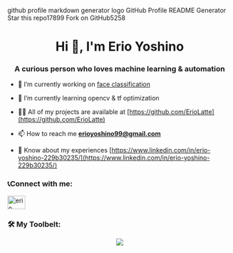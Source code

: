 github profile markdown generator logo
GitHub Profile README Generator
Star this repo17899
Fork on GitHub5258
<h1 align="center">Hi 👋, I'm Erio Yoshino</h1>
<h3 align="center">A curious person who loves machine learning & automation</h3>

- 🔭 I’m currently working on [face classification](https://github.com/ErioLatte/CompVision_face_detector)

- 🌱 I’m currently learning opencv & tf optimization

- 👨‍💻 All of my projects are available at [https://github.com/ErioLatte](https://github.com/ErioLatte)

- 📫 How to reach me **erioyoshino99@gmail.com**

- 📄 Know about my experiences [https://www.linkedin.com/in/erio-yoshino-229b30235/](https://www.linkedin.com/in/erio-yoshino-229b30235/)

<h3 align="left">📞Connect with me:</h3>
<p>
<a href="https://www.linkedin.com/in/erio-yoshino-229b30235" target="blank"><img align="center" src="https://raw.githubusercontent.com/rahuldkjain/github-profile-readme-generator/master/src/images/icons/Social/linked-in-alt.svg" alt="erio yoshino" height="30" width="40" /></a>
</p>

<h3 align="left">🛠️ My Toolbelt:</h3>
<p align="center">
  <a href="https://skillicons.dev">
    <img src="https://skillicons.dev/icons?i=py,tensorflow,django,c,cpp,cs,dotnet,mysql,github" />
  </a>
</p>
